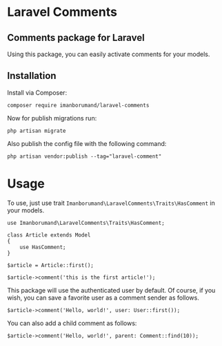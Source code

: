 # Laravel Comments

## Comments package for Laravel


Using this package, you can easily activate comments for your models.


## Installation 

Install via Composer:

```
composer require imanborumand/laravel-comments
```


Now for publish migrations run:

```
php artisan migrate
```

Also publish the config file with the following command:

```
php artisan vendor:publish --tag="laravel-comment"
```

# Usage

To use, just use trait `Imanborumand\LaravelComments\Traits\HasComment` in your models.

```
use Imanborumand\LaravelComments\Traits\HasComment;

class Article extends Model
{
    use HasComment;
}
```

```
$article = Article::first();

$article->comment('this is the first article!'); 
```

This package will use the authenticated user by default. Of course, if you wish, you can save a favorite user as a comment sender as follows.

```
$article->comment('Hello, world!', user: User::first());
```

You can also add a child comment as follows:

```
$article->comment('Hello, world!', parent: Comment::find(10));
```


